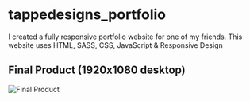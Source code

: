 # tappedesigns_portfolio

I created a fully responsive portfolio website for one of my friends. This website uses HTML, SASS, CSS, JavaScript & Responsive Design

## Final Product (1920x1080 desktop)
![Final Product](https://github.com/JoshuasProgramming/tappedesigns_portfolio/blob/main/images/readme-image.png)
